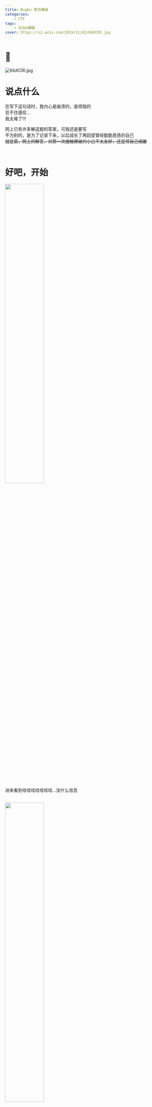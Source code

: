 ```yaml
---
title: Bugku 黑页爆破
categories: 
    - CTF
tags: 
	- 后台&爆破
cover: https://s2.ax1x.com/2019/11/02/KbXCRI.jpg
---
```


# 🙅‍
<!-- 上面意思是封面是后来"补"的-->
![KbXCRI.jpg](https://s2.ax1x.com/2019/11/02/KbXCRI.jpg)

# 说点什么
在写下这句话时，我内心是崩溃的，是烦恼的  
忍不住感叹...  
我太难了!!!  



网上已有许多解这题的答案，可我还是要写  
不为别的，是为了记录下来，以后成长了再回望曾经勤勤恳恳的自己  
~~就是菜，网上的解答，对第一次接触爆破的小白不太友好，还是得自己琢磨~~  

<br/>  


# 好吧，开始

<img src="https://s2.ax1x.com/2019/09/28/uQ8fQP.png" width=50% />	

<br/>

进来看到哇哇哇哇哇哇哇...没什么信息  

<br/>

<img src="https://s2.ax1x.com/2019/09/28/uQGDlq.png" width=50% />	

<br/>

一般的步骤应该是  
* 查看网页源代码  
* 抓包  
* 查看后台  
由简到繁，一步一步走  

<br/>

这里源代码和抓包都没东西啊  
就省略步骤了  


# 查看后台
  
那么来到第三步，<font color=##EE7942 >查看后台</font>

<br/>

<img src="https://s2.ax1x.com/2019/09/28/uQJLrV.png" width=50% />	

<br/>

按着步骤走，就可以得到一个网址[http://123.206.87.240:8002/webshell/shell.php](http://123.206.87.240:8002/webshell/shell.php)  
打开发现需要<font color=##EE7942 >密码</font>  
按思路来说，这里就应该去burp suite爆破了  
<img src="https://s2.ax1x.com/2019/09/28/uQYNGj.png" width=50% />	

<br/>

# 爆破
  
像前面说的，第一次接触爆破...操作都不太懂，网上的教程步骤是有省略的，对自己不太友好🤷🤷🤷  
话不多说  

<br/>

还是先抓取网页啊

<img src="https://s2.ax1x.com/2019/09/28/uQYci4.png" width=50% />	

<br/>

这里需要查看源代码，就能发现有个<font color=#EE7942 >\<form method=\"POST\"\></font>  
这具体是什么就另说吧  
简单说就是输入密码传送给服务器嘛，正确就得到flag，错误就\"<font color=#f00d0a >\*不是自己的马不要乱骑！\*</font>\" 🤦


<img src="https://s2.ax1x.com/2019/09/28/uQdOq1.png" width=70% />	

<br/>

来到这里，在代码下方输入"POST="，然后再点击有点"Auto$"  
这是设置变量吗？我也不是太懂这什么说法的

<img src="https://s2.ax1x.com/2019/09/28/uQNdbV.png" width=70% />	

<br/>

来到Payload，设置好那两个玩意后，就可以开始"Start attack"了  

<img src="https://s2.ax1x.com/2019/09/28/uQN55D.png" width=70% />	

<br/>

看图，开始跑了。  
<font color=#B22222 >静候那个不同于其他长度的字符串出现吧!!!!</font>

<img src="https://s2.ax1x.com/2019/09/28/uQwsdx.png" width=60% />

<br/>

##  <font color=#B22222 >但是呢</font>  
就出现了点小问题  

网上的答案都是"hack"  

<img src="https://s2.ax1x.com/2019/09/28/uQsWqJ.png" width=50% />



可老子爆破出来的这他喵的本该是答案的字符串，其长度居然还是和普通的字符串一样!!!
老子来来回回又试了几次还不行...  



<img src="https://s2.ax1x.com/2019/09/28/uQ0rcQ.png" width=60% />

<br/>
<br/>
<br/>

<img src="https://s2.ax1x.com/2019/09/28/uQav9g.jpg" width=56% />

果然我还是太菜了  


<br/>

算了，起码知道怎么做了  
就到这里吧，累了。


<br/>
<br/>
<br/>
<br/>


***

# <font color=#EE7621 >后记</font> 

<img src="https://s2.ax1x.com/2019/09/29/u3YDEV.jpg" width=20% />

<br/>

果然还是自己太菜了......  
  
<br/>

操作出了问题😁😁

<br/>

**<font color=#f10e1f >先打开网页，再开启抓包，然后随便输入个数字，包抓到了，并且显示了刚输入的数字，这时再去爆破</font>**
<font color=#f10e1f >注意到没，变量不是**POST**，而是**PASS**</font>


<img src="https://s2.ax1x.com/2019/09/29/u3N0YT.jpg" width=71% />

<br/>

**这不就出来了吗！！**

<img src="https://s2.ax1x.com/2019/09/29/u3UVhT.png" width=71% />














